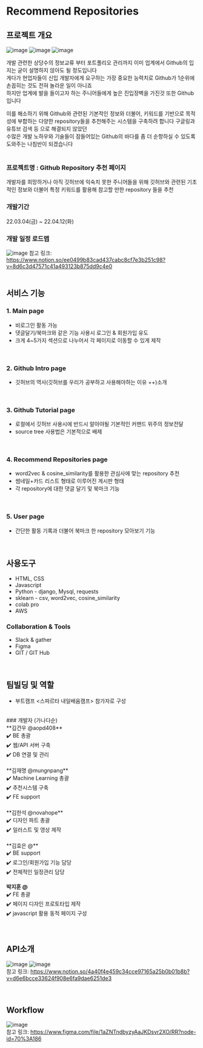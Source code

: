 # Recommend Repositories

## 프로젝트 개요
![image](https://user-images.githubusercontent.com/92630511/157400997-2696e974-fe29-4277-8763-8073ab921831.png)
![image](https://user-images.githubusercontent.com/92630511/157476539-a825b50d-0ef6-4978-9f8a-15ed582b5ed5.png)
![image](https://user-images.githubusercontent.com/92630511/157476597-ddfd3fb6-fc3f-47c9-bb17-643b4f4b5aab.png)
<br>

 개발 관련한 상당수의 정보교류 부터 포트폴리오 관리까지 이미 업계에서 Github의 입지는 굳이 설명하지 않아도 될 정도입니다<br>
게다가 현업자들이 신입 개발자에게 요구하는 가장 중요한 능력치로 Github가 1순위에 손꼽히는 것도 전혀 놀라운 일이 아니죠<br>
하지만 업계에 발을 들이고자 하는 주니어들에게 높은 진입장벽을 가진것 또한 Github 입니다<br>

 이를 해소하기 위해 Github와 관련된 기본적인 정보와 더불어, 키워드를 기반으로 목적성에 부합하는 다양한 repository들을 추천해주는 시스템을 구축하려 합니다 구글링과 유튜브 검색 등 으로 해결되지 않았던<br>
수많은 개발 노하우와 기술들이 잠들어있는 Github의 바다를 좀 더 순항하실 수 있도록 도와주는 나침반이 되겠습니다<br>
<br>

### 프로젝트명 : Github Repository 추천 페이지
개발자를 희망하거나 아직 깃허브에 익숙치 못한 주니어들을 위해 깃허브와 관련된 기초적인 정보와 더불어
특정 키워드를 활용해 참고할 만한 repository 들을 추천
<br>

### 개발기간
22.03.04(금) ~ 22.04.12(화)
<br>

### 개발 일정 로드맵
![image](https://user-images.githubusercontent.com/92630511/157398692-ab31851a-bcf6-4b66-88bf-bf7ed809587f.png)
참고 링크: https://www.notion.so/ee0499b83cad437cabc8cf7e3b251c98?v=8d6c3d47571c41a493123b875dd9c4e0
<br>
<br>

## 서비스 기능

### 1. Main page
- 비로그인 활동 가능
- 댓글달기/북마크와 같은 기능 사용시 로그인 & 회원가입 유도
- 크게 4~5가지 섹션으로 나누어서 각 페이지로 이동할 수 있게 제작
<br>

### 2. Github Intro page
- 깃허브의 역사(깃허브를 우리가 공부하고 사용해야하는 이유 ++)소개
<br>

### 3. Github Tutorial page
- 로컬에서 깃허브 사용시에 반드시 알아야될 기본적인 커맨드 위주의 정보전달
- source tree 사용법은 기본적으로 배제
<br>

### 4. Recommend Repositories page
- word2vec & cosine_similarity를 활용한 관심사에 맞는 repository 추천
- 썸네일+카드 리스트 형태로 이루어진 게시판 형태
- 각 repository에 대한 댓글 달기 및 북마크 기능
<br>

### 5. User page
- 간단한 활동 기록과 더불어 북마크 한 repository 모아보기 기능
<br>

## 사용도구
- HTML, CSS
- Javascript
- Python - django, Mysql, requests
- sklearn - csv, word2vec, cosine_similarity
- colab pro
- AWS

### Collaboration & Tools
- Slack & gather
- Figma
- GIT / GIT Hub
<br>

## 팀빌딩 및 역할
- 부트캠프 <스파르타 내일배움캠프> 참가자로 구성
<br>
### 개발자 (가나다순)<br>
**김건우 @aopd408**<br>
✔️ BE 총괄<br>
✔️ 웹/API 서버 구축<br>
✔️ DB 연결 및 관리<br>
<br>
**김재명 @mungnpang**<br>
✔️ Machine Learning 총괄<br>
✔️ 추천시스템 구축<br>
✔️ FE support<br>
<br>
**김한석 @novahope**<br>
✔️ 디자인 파트 총괄<br>
✔️ 일러스트 및 영상 제작<br>
<br>
**김효은 @**<br>
✔️ BE support<br>
✔️ 로그인/회원가입 기능 담당<br>
✔️ 전체적인 일정관리 담당<br>

**박지훈 @**<br>
✔️ FE 총괄<br>
✔️ 페이지 디자인 프로토타입 제작<br>
✔️ javascript 활용 동적 페이지 구성<br>
<br>
<br>
## API소개
![image](https://user-images.githubusercontent.com/92630511/157399138-9d061838-9f0a-495c-81b7-d72670646df9.png)
![image](https://user-images.githubusercontent.com/92630511/157398280-a83ce3d8-1981-4786-b963-c2dfabe72f4c.png)<br>
참고 링크: https://www.notion.so/4a40f4e459c34cce97165a25b0b01b8b?v=d6e6bcce33624f908e6fa9dae6251de3<br>
<br>
<br>
## Workflow
![image](https://user-images.githubusercontent.com/92630511/157398505-d11d0469-6dfc-4248-9196-a90ac5d42b1c.png)<br>
참고 링크: https://www.figma.com/file/1aZNTndbyzyAaJKDsvr2XO/RR?node-id=70%3A186<br>






